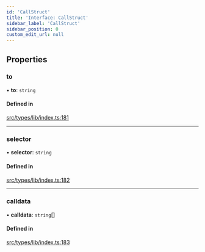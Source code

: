 ```yaml
---
id: 'CallStruct'
title: 'Interface: CallStruct'
sidebar_label: 'CallStruct'
sidebar_position: 0
custom_edit_url: null
---
```


## Properties

### to

• **to**: `string`

#### Defined in

[src/types/lib/index.ts:181](https://github.com/starknet-io/starknet.js/blob/develop/src/types/lib/index.ts#L181)

---

### selector

• **selector**: `string`

#### Defined in

[src/types/lib/index.ts:182](https://github.com/starknet-io/starknet.js/blob/develop/src/types/lib/index.ts#L182)

---

### calldata

• **calldata**: `string`[]

#### Defined in

[src/types/lib/index.ts:183](https://github.com/starknet-io/starknet.js/blob/develop/src/types/lib/index.ts#L183)

